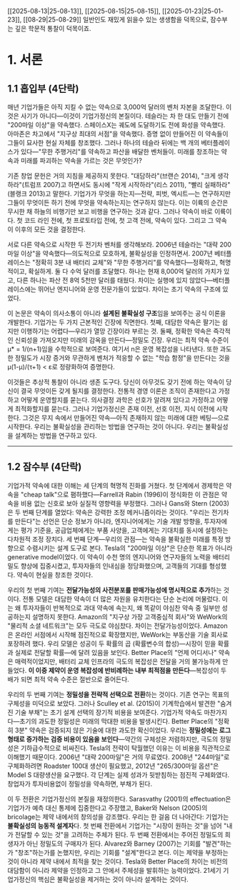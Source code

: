 [[2025-08-13|25-08-13]], [[2025-08-15|25-08-15]], [[2025-01-23|25-01-23]], [[08-29|25-08-29]]
일반인도 재밌게 읽을수 있는 생생함을 덕목으로, 잠수부는 깊은 학문적 통찰이 덕목이죠.


# 1. 서론
## 1.1 흡입부 (4단락)

매년 기업가들은 아직 지킬 수 없는 약속으로 3,000억 달러의 벤처 자본을 조달한다. 이것은 사기가 아니다—이것이 기업가정신의 본질이다. 테슬라는 차 한 대도 만들기 전에 "200마일 이상"을 약속했다. 스페이스X는 궤도에 도달하기도 전에 화성을 약속했다. 아마존은 차고에서 "지구상 최대의 서점"을 약속했다. 증명 없이 만들어진 이 약속들이 그들이 묘사한 현실 자체를 창조했다. 그러나 하나의 테슬라 뒤에는 백 개의 베터플레이스가 있다—"무한 주행거리"를 약속하고 파산을 배달한 벤처들이. 미래를 창조하는 약속과 미래를 파괴하는 약속을 가르는 것은 무엇인가?

기존 창업 문헌은 거의 지침을 제공하지 못한다. "대담하라"(브랜슨 2014), "크게 생각하라"(트럼프 2007)고 하면서도 동시에 "작게 시작하라"(리스 2011), "빨리 실패하라"(블랭크 2013)고 말한다. 기업가가 무엇을 하는지—전략, 피벗, 엑시트—는 연구하지만 그들이 무엇이든 하기 전에 무엇을 약속하는지는 연구하지 않는다. 이는 이륙의 순간은 무시한 채 하늘의 비행기만 보고 비행을 연구하는 것과 같다. 그러나 약속이 바로 이륙이다. 첫 코드 라인 전에, 첫 프로토타입 전에, 첫 고객 전에, 약속이 있다. 그리고 그 약속이 이후의 모든 것을 결정한다.

서로 다른 약속으로 시작한 두 전기차 벤처를 생각해보라. 2006년 테슬라는 "대략 200마일 이상"을 약속했다—의도적으로 모호하게, 불확실성을 인정하면서. 2007년 베터플레이스는 "정확히 3분 내 배터리 교체"와 "무한 주행거리"를 약속했다—정확하고, 혁명적이고, 확실하게. 둘 다 수억 달러를 조달했다. 하나는 현재 8,000억 달러의 가치가 있고, 다른 하나는 파산 전 8억 5천만 달러를 태웠다. 차이는 실행에 있지 않았다—베터플레이스에는 뛰어난 엔지니어와 운영 전문가들이 있었다. 차이는 초기 약속의 구조에 있었다.

이 논문은 약속이 의사소통이 아니라 **설계된 불확실성 구조**임을 보여주는 공식 이론을 개발한다. 기업가는 두 가지 근본적인 긴장에 직면한다. 첫째, 대담한 약속은 팔기는 쉽지만 이행하기는 어렵다—우리가 열망 긴장이라 부르는 것. 둘째, 정확한 약속은 즉각적인 신뢰성을 가져오지만 미래의 감옥을 만든다—정밀도 긴장. 우리는 최적 약속 수준이 μ* = 1/(n+1)임을 수학적으로 보여준다. 여기서 n은 운영 복잡성을 나타낸다. 또한 과도한 정밀도가 시장 증거와 무관하게 벤처가 적응할 수 없는 "학습 함정"을 만든다는 것을 μ(1-μ)/(τ+1) < ε로 정량화하여 증명한다.

이것들은 추상적 통찰이 아니라 생존 도구다. 당신이 아무것도 갖기 전에 하는 약속이 당신이 결국 무엇이든 갖게 될지를 결정한다. 전통적 경영 이론은 조직이 존재한다고 가정하고 어떻게 운영할지를 묻는다. 의사결정 과학은 선호가 알려져 있다고 가정하고 어떻게 최적화할지를 묻는다. 그러나 기업가정신은 존재 이전, 선호 이전, 지식 이전에 시작한다. 그것은 무지 속에서 만들어진 약속—아직 존재하지 않는 미래에 대한 베팅—으로 시작한다. 우리는 불확실성을 관리하는 방법을 연구하는 것이 아니다. 우리는 불확실성을 설계하는 방법을 연구하고 있다.


---
## 1.2 잠수부 (4단락)

기업가적 약속에 대한 이해는 세 단계의 혁명적 진화를 거쳤다. 첫 단계에서 경제학은 약속을 "cheap talk"으로 폄하했다—Farrell과 Rabin (1996)이 정식화한 이 관점은 약속을 비용 없는 신호로 보아 실질적 영향력을 부정했다. 그러나 Gans와 Stern (2003)은 두 번째 단계를 열었다: 약속은 강력한 조정 메커니즘이라는 것이다. "우리는 전기차를 만든다"는 선언은 단순 정보가 아니라, 엔지니어에게는 기술 개발 방향을, 투자자에게는 평가 기준을, 공급업체에게는 부품 사양을, 고객에게는 기대치를 동시에 설정하는 다차원적 조정 장치다. 세 번째 단계—우리의 관점—는 약속을 불확실한 미래를 특정 방향으로 수렴시키는 설계 도구로 본다. Tesla의 "200마일 이상"은 단순한 목표가 아니라 generative model이었다. 이 약속이 수천 명의 엔지니어와 연구자들의 노력을 배터리 밀도 향상에 집중시켰고, 투자자들의 인내심을 정당화했으며, 고객들의 기대를 형성했다. 약속이 현실을 창조한 것이다.

우리의 첫 번째 기여는 **전달가능성의 사전분포를 판매가능성에 명시적으로 추가**하는 것이다. 전통 모델은 대담한 약속이 더 많은 자원을 유치한다는 단순 논리에 머물렀다. 이는 왜 투자자들이 반복적으로 과대 약속에 속는지, 왜 똑같이 야심찬 약속 중 일부만 성공하는지 설명하지 못한다. Amazon의 "지구상 가장 고객중심적 회사"와 WeWork의 "물리적 소셜 네트워크"는 모두 극도로 야심찼다. 차이는 전달가능성이었다. Amazon은 온라인 서점에서 시작해 점진적으로 확장했지만, WeWork는 부동산을 기술 회사로 포장하려 했다. 우리 모델은 성공이 두 확률의 곱 (확률변수의 합성)—시장이 믿을 확률과 실제로 전달할 확률—에 달려 있음을 보인다. Better Place의 "언제 어디서나" 약속은 매력적이었지만, 배터리 교체 인프라의 극도의 복잡성은 전달을 거의 불가능하게 만들었다. **이 이중 제약이 운영 복잡성에 반비례하는 내부 최적점을 만든다**—복잡성이 두 배가 되면 최적 약속 수준은 절반으로 줄어든다.

우리의 두 번째 기여는 **정밀성을 전략적 선택으로 전환**하는 것이다. 기존 연구는 목표의 구체성을 미덕으로 보았다. 그러나 Sculley et al. (2015)이 기계학습에서 발견한 "숨겨진 기술 부채"는 초기 설계 선택의 장기적 비용을 보여준다. 기업가적 약속도 마찬가지다—초기의 과도한 정밀성은 미래의 막대한 비용을 발생시킨다. Better Place의 "정확히 3분" 약속은 검증되지 않은 기술에 대한 과도한 확신이었다. 우리는 **정밀성에는 로그 형태로 증가하는 검증 비용이 있음을 보인다**—약간의 구체성은 저렴하지만, 극도의 정밀성은 기하급수적으로 비싸진다. Tesla의 전략이 탁월했던 이유는 이 비용을 직관적으로 이해했기 때문이다. 2006년 "대략 200마일"은 거의 무료였다. 2008년 "244마일"로 구체화하려면 Roadster 100대 생산이 필요했고, 2012년 "265/300마일 옵션"은 Model S 대량생산을 요구했다. 각 단계는 실제 성과가 뒷받침하는 점진적 구체화였다. 창업자가 투자비용없이 정밀성을 약속하면, 부채가 된다. 

이 두 전환은 기업가정신의 본질을 재정의한다. Sarasvathy (2001)의 effectuation은 기업가가 예측 대신 통제에 집중한다고 주장했고, Baker와 Nelson (2005)의 bricolage는 제약 내에서의 창의성을 강조했다. 우리는 한 걸음 더 나아간다: 기업가는 **불확실성의 능동적 설계자**다. 첫 번째 전환에서 기업가는 "시장이 원하는 것"을 넘어 "내가 전달할 수 있는 것"을 고려하는 주체가 된다. 두 번째 전환에서는 주어진 정밀도의 희생자가 아닌 정밀도의 구매자가 된다. Alvarez와 Barney (2007)는 기회를 "발견"하는가 "창조"하는가를 논했지만, 우리는 기회를 "설계"한다고 본다. 이는 제약을 부정하는 것이 아니라 제약 내에서 최적을 찾는 것이다. Tesla와 Better Place의 차이는 비전의 대담함이 아니라 제약을 인정하고 그 안에서 주체성을 발휘하는 능력이었다. 21세기 기업가정신의 핵심은 불확실성을 제거하는 것이 아니라 설계하는 것이다.

